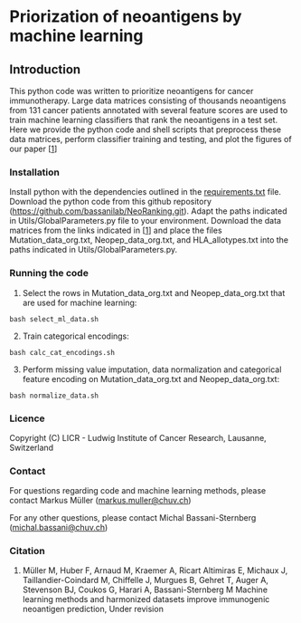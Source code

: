 # Priorization of neoantigens by machine learning

## Introduction
This python code was written to prioritize neoantigens for cancer immunotherapy. Large data matrices consisting of thousands neoantigens from 131 cancer patients annotated with several feature scores are used to train machine learning classifiers that rank the neoantigens in a test set. Here we provide the python code and shell scripts that preprocess these data matrices, perform classifier training and testing, and plot the figures of our paper [[1](#Citation)]

### Installation

Install python with the dependencies outlined in the [requirements.txt](https://github.com/bassanilab/NeoRanking/blob/master/requirements.txt) file. Download the python code from this github repository (https://github.com/bassanilab/NeoRanking.git). Adapt the paths indicated in Utils/GlobalParameters.py file to your environment. Download the data matrices from the links indicated in [[1](#Citation)] and place the files Mutation_data_org.txt, Neopep_data_org.txt, and HLA_allotypes.txt into the paths indicated in Utils/GlobalParameters.py.

### Running the code

1) Select the rows in Mutation_data_org.txt and Neopep_data_org.txt that are used for machine learning:
```
bash select_ml_data.sh
```
2) Train categorical encodings: 
```
bash calc_cat_encodings.sh
```
3) Perform missing value imputation, data normalization and categorical feature encoding on Mutation_data_org.txt and Neopep_data_org.txt: 
```
bash normalize_data.sh
```

### Licence

Copyright (C) LICR - Ludwig Institute of Cancer Research, Lausanne, Switzerland

### Contact

For questions regarding code and machine learning methods, please contact Markus Müller (markus.muller@chuv.ch)

For any other questions, please contact Michal Bassani-Sternberg (michal.bassani@chuv.ch)

### Citation

1. Müller M, Huber F, Arnaud M, Kraemer A, Ricart Altimiras E, Michaux J, Taillandier-Coindard M, Chiffelle J, Murgues B, Gehret T, Auger A, Stevenson BJ, Coukos G, Harari A, Bassani-Sternberg M
Machine learning methods and harmonized datasets improve immunogenic neoantigen prediction, Under revision

